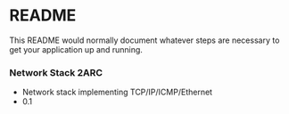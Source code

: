 # README #

This README would normally document whatever steps are necessary to get your application up and running.

### Network Stack 2ARC ###

* Network stack implementing TCP/IP/ICMP/Ethernet
* 0.1